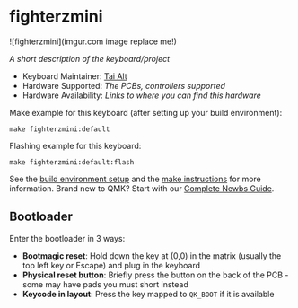 # fighterzmini

![fighterzmini](imgur.com image replace me!)

*A short description of the keyboard/project*

* Keyboard Maintainer: [Tai Alt](https://github.com/taialt97)
* Hardware Supported: *The PCBs, controllers supported*
* Hardware Availability: *Links to where you can find this hardware*

Make example for this keyboard (after setting up your build environment):

    make fighterzmini:default

Flashing example for this keyboard:

    make fighterzmini:default:flash

See the [build environment setup](https://docs.qmk.fm/#/getting_started_build_tools) and the [make instructions](https://docs.qmk.fm/#/getting_started_make_guide) for more information. Brand new to QMK? Start with our [Complete Newbs Guide](https://docs.qmk.fm/#/newbs).

## Bootloader

Enter the bootloader in 3 ways:

* **Bootmagic reset**: Hold down the key at (0,0) in the matrix (usually the top left key or Escape) and plug in the keyboard
* **Physical reset button**: Briefly press the button on the back of the PCB - some may have pads you must short instead
* **Keycode in layout**: Press the key mapped to `QK_BOOT` if it is available
